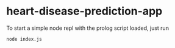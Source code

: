 # heart-disease-prediction-app

To start a simple node repl with the prolog script loaded, just run

```bash
node index.js
```
